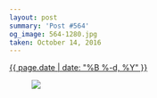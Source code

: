 ```yaml
---
layout: post
summary: 'Post #564'
og_image: 564-1280.jpg
taken: October 14, 2016
---
```


<div class="post">
 <time>
  <a href="/564">
   {{ page.date | date: "%B %-d, %Y" }}
  </a>
 </time>
 <a href="/564">
  <figure data-taken="10/14/2016">
   <img sizes="(min-width: 700px) 50vw, calc(100vw - 2rem)" src="{{ site.assets_url }}/564-640.jpg" srcset="{{ site.assets_url }}/564-320.jpg 320w, {{ site.assets_url }}/564-640.jpg 640w, {{ site.assets_url }}/564-960.jpg 960w, {{ site.assets_url }}/564-1280.jpg 1280w"/>
  </figure>
 </a>
</div>
